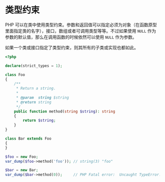 # 类型约束

PHP 可以在类中使用类型约束。参数和返回值可以指定必须为对象（在函数原型里面指定类的名字），接口，数组或者可调用类型等等。不过如果使用 `NULL` 作为参数的默认值，那么在调用函数的时候依然可以使用 `NULL` 作为参数。

如果一个类或接口指定了类型约束，则其所有的子类或实现也都如此。

```php
<?php

declare(strict_types = 1);

class Foo
{
    /**
     * Return a string.
     *
     * @param  string $string
     * @return string
     */
    public function method(string $string): string
    {
        return $string;
    }
}

class Bar extends Foo
{
}

$foo = new Foo;
var_dump($foo->method('foo')); // string(3) "foo"

$bar = new Bar;
var_dump($bar->method(0));     // PHP Fatal error:  Uncaught TypeError: Argument 1 passed to Foo::method() must be of the type string, int given.

```

